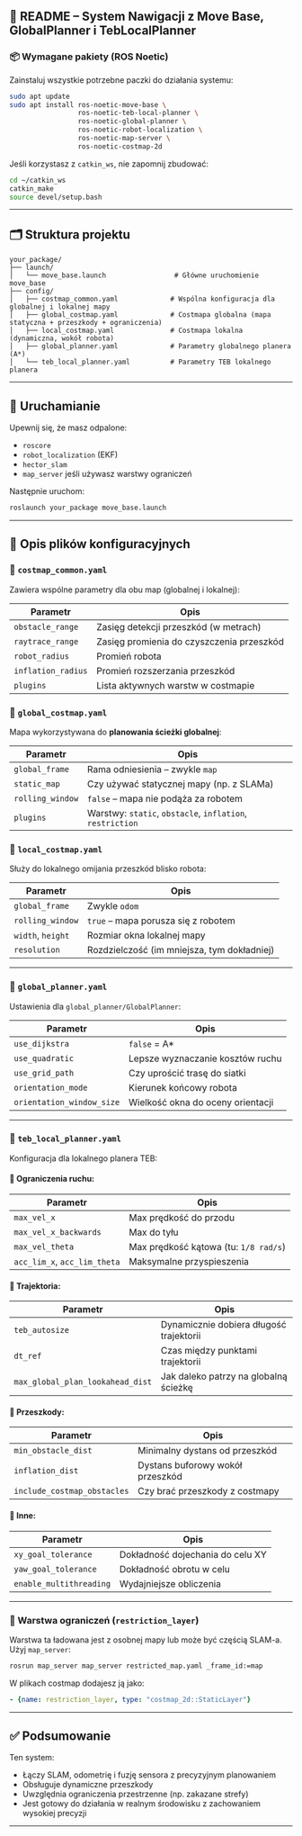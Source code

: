 ## 🧭 README – System Nawigacji z Move Base, GlobalPlanner i TebLocalPlanner

### 📦 Wymagane pakiety (ROS Noetic)

Zainstaluj wszystkie potrzebne paczki do działania systemu:

```bash
sudo apt update
sudo apt install ros-noetic-move-base \
                 ros-noetic-teb-local-planner \
                 ros-noetic-global-planner \
                 ros-noetic-robot-localization \
                 ros-noetic-map-server \
                 ros-noetic-costmap-2d
```

Jeśli korzystasz z `catkin_ws`, nie zapomnij zbudować:

```bash
cd ~/catkin_ws
catkin_make
source devel/setup.bash
```

---

## 🗂️ Struktura projektu

```
your_package/
├── launch/
│   └── move_base.launch                 # Główne uruchomienie move_base
├── config/
│   ├── costmap_common.yaml             # Wspólna konfiguracja dla globalnej i lokalnej mapy
│   ├── global_costmap.yaml             # Costmapa globalna (mapa statyczna + przeszkody + ograniczenia)
│   ├── local_costmap.yaml              # Costmapa lokalna (dynamiczna, wokół robota)
│   ├── global_planner.yaml             # Parametry globalnego planera (A*)
│   └── teb_local_planner.yaml          # Parametry TEB lokalnego planera
```

---

## 🚀 Uruchamianie

Upewnij się, że masz odpalone:
- `roscore`
- `robot_localization` (EKF)
- `hector_slam`
- `map_server` jeśli używasz warstwy ograniczeń

Następnie uruchom:

```bash
roslaunch your_package move_base.launch
```

---

## 🧠 Opis plików konfiguracyjnych

### 📁 `costmap_common.yaml`

Zawiera wspólne parametry dla obu map (globalnej i lokalnej):

| Parametr | Opis |
|---------|------|
| `obstacle_range` | Zasięg detekcji przeszkód (w metrach) |
| `raytrace_range` | Zasięg promienia do czyszczenia przeszkód |
| `robot_radius` | Promień robota |
| `inflation_radius` | Promień rozszerzania przeszkód |
| `plugins` | Lista aktywnych warstw w costmapie |

### 📁 `global_costmap.yaml`

Mapa wykorzystywana do **planowania ścieżki globalnej**:

| Parametr | Opis |
|----------|------|
| `global_frame` | Rama odniesienia – zwykle `map` |
| `static_map` | Czy używać statycznej mapy (np. z SLAMa) |
| `rolling_window` | `false` – mapa nie podąża za robotem |
| `plugins` | Warstwy: `static`, `obstacle`, `inflation`, `restriction` |

### 📁 `local_costmap.yaml`

Służy do lokalnego omijania przeszkód blisko robota:

| Parametr | Opis |
|----------|------|
| `global_frame` | Zwykle `odom` |
| `rolling_window` | `true` – mapa porusza się z robotem |
| `width`, `height` | Rozmiar okna lokalnej mapy |
| `resolution` | Rozdzielczość (im mniejsza, tym dokładniej) |

---

### 📁 `global_planner.yaml`

Ustawienia dla `global_planner/GlobalPlanner`:

| Parametr | Opis |
|----------|------|
| `use_dijkstra` | `false` = A\* |
| `use_quadratic` | Lepsze wyznaczanie kosztów ruchu |
| `use_grid_path` | Czy uprościć trasę do siatki |
| `orientation_mode` | Kierunek końcowy robota |
| `orientation_window_size` | Wielkość okna do oceny orientacji |

---

### 📁 `teb_local_planner.yaml`

Konfiguracja dla lokalnego planera TEB:

#### 🔸 Ograniczenia ruchu:
| Parametr | Opis |
|----------|------|
| `max_vel_x` | Max prędkość do przodu |
| `max_vel_x_backwards` | Max do tyłu |
| `max_vel_theta` | Max prędkość kątowa (tu: `1/8 rad/s`) |
| `acc_lim_x`, `acc_lim_theta` | Maksymalne przyspieszenia |

#### 🔸 Trajektoria:
| Parametr | Opis |
|----------|------|
| `teb_autosize` | Dynamicznie dobiera długość trajektorii |
| `dt_ref` | Czas między punktami trajektorii |
| `max_global_plan_lookahead_dist` | Jak daleko patrzy na globalną ścieżkę |

#### 🔸 Przeszkody:
| Parametr | Opis |
|----------|------|
| `min_obstacle_dist` | Minimalny dystans od przeszkód |
| `inflation_dist` | Dystans buforowy wokół przeszkód |
| `include_costmap_obstacles` | Czy brać przeszkody z costmapy |

#### 🔸 Inne:
| Parametr | Opis |
|----------|------|
| `xy_goal_tolerance` | Dokładność dojechania do celu XY |
| `yaw_goal_tolerance` | Dokładność obrotu w celu |
| `enable_multithreading` | Wydajniejsze obliczenia |

---

### 📁 Warstwa ograniczeń (`restriction_layer`)

Warstwa ta ładowana jest z osobnej mapy lub może być częścią SLAM-a. Użyj `map_server`:

```bash
rosrun map_server map_server restricted_map.yaml _frame_id:=map
```

W plikach costmap dodajesz ją jako:

```yaml
- {name: restriction_layer, type: "costmap_2d::StaticLayer"}
```

---

## ✅ Podsumowanie

Ten system:
- Łączy SLAM, odometrię i fuzję sensora z precyzyjnym planowaniem
- Obsługuje dynamiczne przeszkody
- Uwzględnia ograniczenia przestrzenne (np. zakazane strefy)
- Jest gotowy do działania w realnym środowisku z zachowaniem wysokiej precyzji

---
